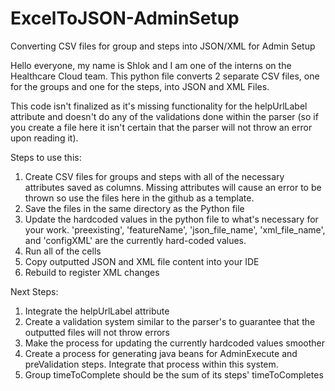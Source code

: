 # ExcelToJSON-AdminSetup
Converting CSV files for group and steps into JSON/XML for Admin Setup

Hello everyone, my name is Shlok and I am one of the interns on the Healthcare Cloud team. This python file converts 2 separate CSV files, one for the groups and one for the steps, into JSON and XML Files.

This code isn't finalized as it's missing functionality for the helpUrlLabel attribute and doesn't do any of the validations done within the parser (so if you create a file here it isn't certain that the parser will not throw an error upon reading it).

Steps to use this:
1. Create CSV files for groups and steps with all of the necessary attributes saved as columns. Missing attributes will cause an error to be thrown so use the files here in the github as a template.
2. Save the files in the same directory as the Python file
3. Update the hardcoded values in the python file to what's necessary for your work. 'preexisting', 'featureName', 'json_file_name', 'xml_file_name', and 'configXML' are the currently hard-coded values.
4. Run all of the cells
5. Copy outputted JSON and XML file content into your IDE
6. Rebuild to register XML changes

Next Steps:
1. Integrate the helpUrlLabel attribute
2. Create a validation system similar to the parser's to guarantee that the outputted files will not throw errors
3. Make the process for updating the currently hardcoded values smoother
4. Create a process for generating java beans for AdminExecute and preValidation steps. Integrate that process within this system.
5. Group timeToComplete should be the sum of its steps' timeToCompletes
